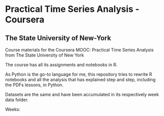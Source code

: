 # Practical Time Series Analysis - Coursera
## The State University of New-York

Course materials for the Coursera MOOC: Practical Time Series Analysis from The State University of New York

The course has all its assignments and notebooks in R. 

As Python is the go-to language for me, this repository tries to rewrite R notebooks and all the analysis that has explained step and step, including the PDFs lessons, in Python. 

Datasets are the same and have been accumulated in its respectively week data folder. 

Weeks:



